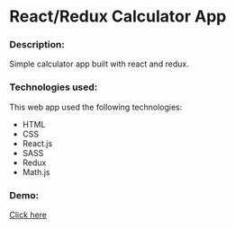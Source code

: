 # React/Redux Calculator App

### Description:
Simple calculator app built with react and redux.

### Technologies used:
This web app used the following technologies:
* HTML
* CSS
* React.js
* SASS
* Redux 
* Math.js

### Demo:
[Click here](https://react-down.netlify.com/)